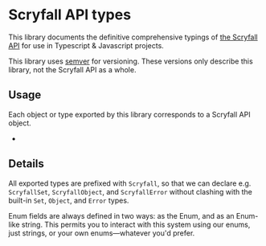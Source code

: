 # Scryfall API types

This library documents the definitive comprehensive typings of [the Scryfall API][api] for use in Typescript & Javascript projects.

This library uses [semver] for versioning. These versions only describe this library, not the Scryfall API as a whole.

[semver]: https://semver.org/
[api]: https://scryfall.com/docs/api

## Usage

Each object or type exported by this library corresponds to a Scryfall API object.

-

## Details

All exported types are prefixed with `Scryfall`, so that we can declare e.g. `ScryfallSet`, `ScryfallObject`, and `ScryfallError` without clashing with the built-in `Set`, `Object`, and `Error` types.

Enum fields are always defined in two ways: as the Enum, and as an Enum-like string. This permits you to interact with this system using our enums, just strings, or your own enums—whatever you'd prefer.
